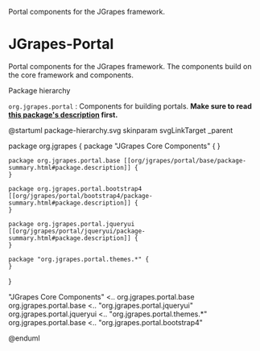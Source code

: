 Portal components for the JGrapes framework.

JGrapes-Portal
==============

Portal components for the JGrapes framework. The components build on
the core framework and components.

<object type="image/svg+xml" data="package-hierarchy.svg">Package hierarchy</object>

`org.jgrapes.portal`
: Components for building portals. **Make sure to read 
    <a href="org/jgrapes/portal/base/package-summary.html#package.description">this package's description</a>
    first.**
    
@startuml package-hierarchy.svg
skinparam svgLinkTarget _parent

package org.jgrapes {
    package "JGrapes Core Components" {
    }

    package org.jgrapes.portal.base [[org/jgrapes/portal/base/package-summary.html#package.description]] {
    }

    package org.jgrapes.portal.bootstrap4 [[org/jgrapes/portal/bootstrap4/package-summary.html#package.description]] {
    }

    package org.jgrapes.portal.jqueryui [[org/jgrapes/portal/jqueryui/package-summary.html#package.description]] {
    }

    package "org.jgrapes.portal.themes.*" {
    }
}

"JGrapes Core Components" <.. org.jgrapes.portal.base
org.jgrapes.portal.base <.. "org.jgrapes.portal.jqueryui"
org.jgrapes.portal.jqueryui <.. "org.jgrapes.portal.themes.*"
org.jgrapes.portal.base <.. "org.jgrapes.portal.bootstrap4"

@enduml